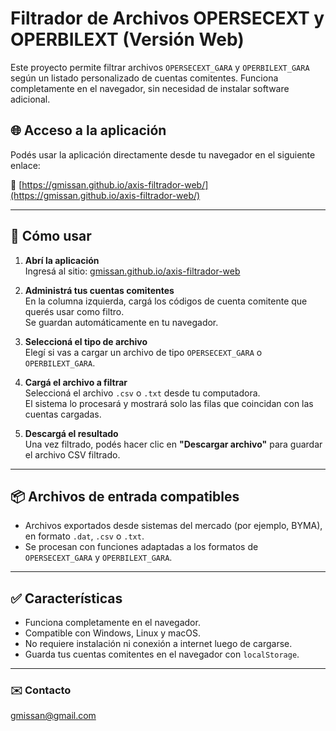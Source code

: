 # Filtrador de Archivos OPERSECEXT y OPERBILEXT (Versión Web)

Este proyecto permite filtrar archivos `OPERSECEXT_GARA` y `OPERBILEXT_GARA` según un listado personalizado de cuentas comitentes. Funciona completamente en el navegador, sin necesidad de instalar software adicional.

## 🌐 Acceso a la aplicación

Podés usar la aplicación directamente desde tu navegador en el siguiente enlace:

🔗 [https://gmissan.github.io/axis-filtrador-web/](https://gmissan.github.io/axis-filtrador-web/)

---

## 🚀 Cómo usar

1. **Abrí la aplicación**  
   Ingresá al sitio: [gmissan.github.io/axis-filtrador-web](https://gmissan.github.io/axis-filtrador-web)

2. **Administrá tus cuentas comitentes**  
   En la columna izquierda, cargá los códigos de cuenta comitente que querés usar como filtro.  
   Se guardan automáticamente en tu navegador.

3. **Seleccioná el tipo de archivo**  
   Elegí si vas a cargar un archivo de tipo `OPERSECEXT_GARA` o `OPERBILEXT_GARA`.

4. **Cargá el archivo a filtrar**  
   Seleccioná el archivo `.csv` o `.txt` desde tu computadora.  
   El sistema lo procesará y mostrará solo las filas que coincidan con las cuentas cargadas.

5. **Descargá el resultado**  
   Una vez filtrado, podés hacer clic en **"Descargar archivo"** para guardar el archivo CSV filtrado.

---

## 📦 Archivos de entrada compatibles

- Archivos exportados desde sistemas del mercado (por ejemplo, BYMA), en formato `.dat`, `.csv` o `.txt`.
- Se procesan con funciones adaptadas a los formatos de `OPERSECEXT_GARA` y `OPERBILEXT_GARA`.

---

## ✅ Características

- Funciona completamente en el navegador.
- Compatible con Windows, Linux y macOS.
- No requiere instalación ni conexión a internet luego de cargarse.
- Guarda tus cuentas comitentes en el navegador con `localStorage`.

---

### ✉️ Contacto
gmissan@gmail.com

